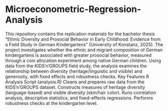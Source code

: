 # Microeconometric-Regression-Analysis

This repository contains the replication materials for the bachelor thesis “Ethnic Diversity and Prosocial Behavior in Early Childhood: Evidence from a Field Study in German Kindergartens” (University of Konstanz, 2025).
The project investigates whether the ethnic and migrant composition of German kindergartens is associated with greater prosocial behavior, measured through a coin allocation experiment among native German children. Using data from the KIDS’n’GROUPS field study, the analysis examines the relationship between diversity (heritage/linguistic and visible) and generosity, with fixed effects and robustness checks.
Key Features
R Analysis Script (analysis.R)
Cleans and prepares raw data from the KIDS’n’GROUPS dataset.
Constructs measures of heritage diversity (language-based) and visible diversity (skin/hair color).
Runs correlation analysis, descriptive statistics, and fixed-effects regressions.
Performs robustness checks at the kindergarten level.
